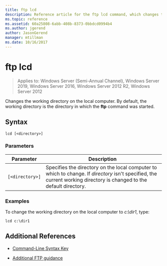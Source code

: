 ```yaml
---
title: ftp lcd
description: Reference article for the ftp lcd command, which changes the working directory on the local computer.
ms.topic: reference
ms.assetid: 60a25808-6abb-408b-8373-0bbdcd0994b4
ms.author: jgerend
author: JasonGerend
manager: mtillman
ms.date: 10/16/2017
---
```


# ftp lcd

> Applies to: Windows Server (Semi-Annual Channel), Windows Server 2019, Windows Server 2016, Windows Server 2012 R2, Windows Server 2012

Changes the working directory on the local computer. By default, the working directory is the directory in which the **ftp** command was started.

## Syntax

```
lcd [<directory>]
```

### Parameters

| Parameter | Description |
| --------- | ----------- |
| `[<directory>]` | Specifies the directory on the local computer to which to change. If *directory* isn't specified, the current working directory is changed to the default directory. |

### Examples

To change the working directory on the local computer to *c:\dir1*, type:

```
lcd c:\dir1
```

## Additional References

- [Command-Line Syntax Key](command-line-syntax-key.md)

- [Additional FTP guidance](/previous-versions/orphan-topics/ws.10/cc756013(v=ws.10))
